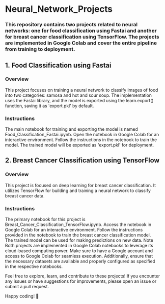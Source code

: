 # Neural_Network_Projects

### This repository contains two projects related to neural networks: one for food classification using Fastai and another for breast cancer classification using TensorFlow. The projects are implemented in Google Colab and cover the entire pipeline from training to deployment.

## 1. Food Classification using Fastai
   
### Overview

This project focuses on training a neural network to classify images of food into two categories: samosa and hot and sour soup. The implementation uses the Fastai library, and the model is exported using the learn.export() function, saving it as 'export.pkl' by default.

### Instructions

The main notebook for training and exporting the model is named Food_Classification_Fastai.ipynb.
Open the notebook in Google Colab for an interactive environment.
Follow the instructions in the notebook to train the model.
The trained model will be exported as 'export.pkl' for deployment.

## 2. Breast Cancer Classification using TensorFlow
   
### Overview

This project is focused on deep learning for breast cancer classification. It utilizes TensorFlow for building and training a neural network to classify breast cancer data.

### Instructions

The primary notebook for this project is Breast_Cancer_Classification_TensorFlow.ipynb.
Access the notebook in Google Colab for an interactive environment.
Follow the instructions provided in the notebook to train the breast cancer classification model.
The trained model can be used for making predictions on new data.
Note
Both projects are implemented in Google Colab notebooks to leverage its cloud-based computing power. Make sure to have a Google account and access to Google Colab for seamless execution. Additionally, ensure that the necessary datasets are available and properly configured as specified in the respective notebooks.

Feel free to explore, learn, and contribute to these projects! If you encounter any issues or have suggestions for improvements, please open an issue or submit a pull request.

Happy coding! 🚀






